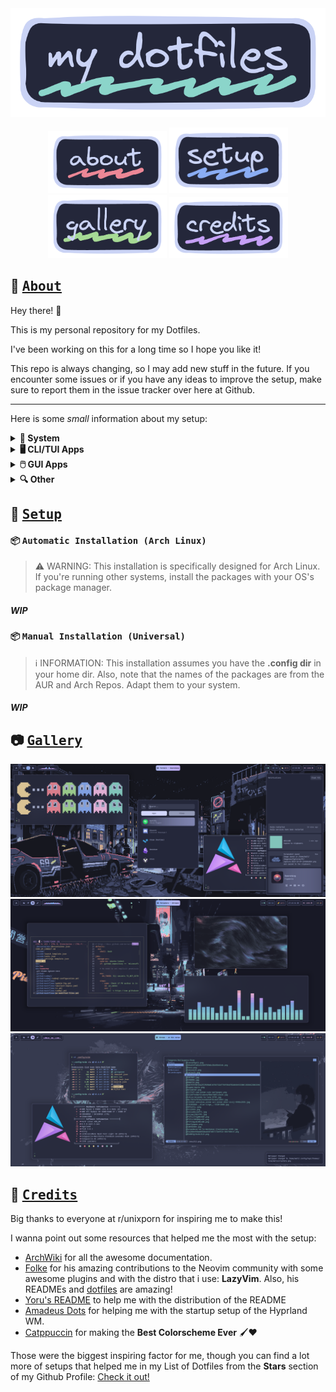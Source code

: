 <div align="center">
<a href=""><img src="./assets/images/dotfiles-title.png"></a>
</div>

<div align="center">

[<img width="190px" src="./assets/images/dotfiles-about.png">](#about)
[<img width="190px" src="./assets/images/dotfiles-setup.png">](#setup)
[<img width="190px" src="./assets/images/dotfiles-gallery.png">](#gallery)
[<img width="190px" src="./assets/images/dotfiles-credits.png">](#credits)

</div>

## :herb: <samp>[About](#about)</samp>

Hey there! :wave:

This is my personal repository for my Dotfiles.

I've been working on this for a long time so I hope you like it!

This repo is always changing, so I may add new stuff in the future. If you encounter some issues or if you have any ideas to improve the setup, make sure to report them in the issue tracker over here at Github.

---

Here is some _small_ information about my setup:

<details>
  <summary><b>🐧 System</b></summary>

- **OS**: Arch Linux ([btw](https://www.reddit.com/r/archlinux/comments/6hv94x/has_anyone_seen_arch/))
- **Window Manager**: Hyprland ([Config](../.config/hypr/))
- **Panel**: Waybar ([Config](../.config/waybar/))
- **Terminal Emulator**: Kitty ([Config](../.config/kitty/))
- **Notification Daemon/Center**: swaync ([Config](../.config/swaync/))
- **Application Launcher**: Rofi ([Config](../.config/rofi/))
- **Audio Daemon**: Pipewire ([Config](../.config/pipewire/))
- **Firewall**: ufw
- **AUR Helper**: yay
- **Clipboard Manager**: wl-clipboard (with cliphist)
- **Wallpaper Switcher**: swww
- **Lock Screen**: swaylock-effects ([Config](../.config/sway/))
- **Idle Timeout**: swayidle ([Config](../.config/sway/))
- **Color Picker**: Hyprpicker
- **Recording Tool**: wf-recorder
- **Screenshot Tool**: Hyprshot
- **Logout Menu**: wleave ([Config](../.config/wleave/))

</details>

<details>
  <summary><b>🖥️ CLI/TUI Apps</b></summary>

- **Shell**: Fish ([Config](../.config/fish/))
- **Shell Prompt**: Starship ([Config](../.config/starship/))
- **Shell History**: [Atuin](https://github.com/atuinsh/atuin) ([Config](../.config/atuin/))
- **CD Replacement**: zoxide
- **LS Replacement**: eza
- **Cat Replacement**: bat ([Config](../.config/bat/))
- **Help Pages**: Navi / TLDR ([Config](../.config/navi/))
- **Fuzzy File Finder**: Fzf
- **Fuzzy Word Finder**: Ripgrep ([Config](../.config/rg/))
- **Editor**: Neovim ([Config](../.config/nvim/))
- **File Manager**: Yazi ([Config](../.config/yazi/))
- **Git UI**: Lazygit ([Config](../.config/lazygit/))
- **Npm Manager UI**: Lazynpm
- **Docker UI**: Lazydocker
- **Audio Visualizer**: Cava ([Config](../.config/cava/))
- **System Monitor**: btop ([Config](../.config/btop/))
- **GPU Monitor**: nvtop
- **System Fetch**: Neofetch ([Config](../.config/neofetch/))
- **Git Fetch**: Onefetch
- **Keybindings TUI**: Keyb ([Config](../.config/keyb/))

</details>

<details>
  <summary><b>🖱️ GUI Apps</b></summary>

- **Music Player**: Spotify (patched with Spicetify) ([Config](../.config/spicetify/))
- **Web Browser**: Librewolf / Thorium ([Config](../.config/librewolf/))
- **Messaging App**: Discord (patched with BetterDiscord) ([Config](../.config/BetterDiscord/))
- **Email Client**: Thunderbird
- **PDF Viewer**: Zathura ([Config](../.config/zathura/))
- **Note Taking**: Obsidian
- **Video Player**: Celluloid (MPV)
- **Image Viewer**: geeqie
- **File Manager**: Nemo
- **Audio Effects**: Easyeffects
- **Image Editor**: Gimp
- **Paint Tool**: Pinta
- **VM Manager**: KVM (QEMU)
- **Recording Program**: OBS
- **Office Apps**: LibreOffice

</details>

<details>
  <summary><b>🔍 Other</b></summary>

- **Colorscheme**: Catppuccin Macchiato
- **Font**: Jetbrains Mono Nerd
- **Dotfiles Manager**: yadm ([Config](../.config/yadm/))
- **Automatic System Deployment**: Ansible

</details>

## :wrench: <samp>[Setup](#setup)</samp>

#### :package: <samp>Automatic Installation (Arch Linux)</samp>

> :warning: WARNING: This installation is specifically designed for Arch Linux. If you're running other systems, install the packages with your OS's package manager.

##### WIP

#### :package: <samp>Manual Installation (Universal) </samp>

> :information_source: INFORMATION: This installation assumes you have the **.config dir** in your home dir. Also, note that the names of the packages are from the AUR and Arch Repos. Adapt them to your system.

##### WIP

## :camera: <samp>[Gallery](#gallery)</samp>

![overview-1](./assets/images/screenshots/overview-1.png)
![overview-2](./assets/images/screenshots/overview-2.png)
![overview-3](./assets/images/screenshots/overview-3.png)

## :tada: <samp>[Credits](#credits)</samp>

Big thanks to everyone at r/unixporn for inspiring me to make this!

I wanna point out some resources that helped me the most with the setup:

- [ArchWiki](https://wiki.archlinux.org/) for all the awesome documentation.
- [Folke](https://github.com/folke) for his amazing contributions to the Neovim community with some awesome plugins and with the distro that i use: **LazyVim**. Also, his READMEs and [dotfiles](https://github.com/folke/dot) are amazing!
- [Yoru's README](https://github.com/rxyhn/yoru/tree/main) to help me with the distribution of the README
- [Amadeus Dots](https://github.com/AmadeusWM/dotfiles-hyprland) for helping me with the startup setup of the Hyprland WM.
- [Catppuccin](https://github.com/catppuccin/catppuccin) for making the **Best Colorscheme Ever** :paintbrush::heart:

Those were the biggest inspiring factor for me, though you can find a lot more of setups that helped me in my List of Dotfiles from the **Stars** section of my Github Profile: [Check it out!](https://github.com/stars/Matt-FTW/lists/paintbrush-theming-dots)

